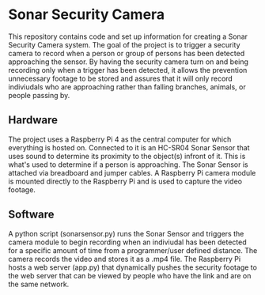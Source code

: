 # Sonar Security Camera 
This repository contains code and set up information for creating a Sonar Security Camera system. The goal of the project is to trigger a security camera to 
record when a person or group of persons has been detected approaching the sensor. By having the security camera turn on and being recording only when a trigger
has been detected, it allows the prevention unnecessary footage to be stored and assures that it will only record indiviudals who are approaching rather than 
falling branches, animals, or people passing by.


## Hardware 
The project uses a Raspberry Pi 4 as the central computer for which everything is hosted on. Connected to it is an HC-SR04 Sonar Sensor that uses sound to determine
its proximity to the object(s) infront of it. This is what's used to determine if a person is approaching. The Sonar Sensor is attached via breadboard and jumper cables.
A Raspberry Pi camera module is mounted directly to the Raspberry Pi and is used to capture the video footage.

## Software
A python script (sonarsensor.py) runs the Sonar Sensor and triggers the camera module to begin recording when an indiviudal has been detected for a specific amount of time from a 
programmer/user defined distance. The camera records the video and stores it as a .mp4 file. The Raspberry Pi hosts a web server (app.py) that dynamically pushes the security 
footage to the web server that can be viewed by people who have the link and are on the same network.
